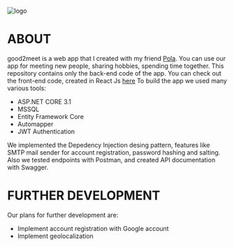 ![logo](https://github.com/filipswistowski/good2meetapp/blob/master/g2m.png)

# ABOUT

good2meet is a web app that I created with my friend <a href="https://github.com/PolaZwardon">Pola</a>. You can use our app for meeting new people, sharing hobbies, spending time together. This repository contains only the back-end code of the app. You can check out the front-end code, created in React Js <a href="https://github.com/PolaZwardon/ActivitiesAppFront">here</a>
To build the app we used many various tools:

- ASP.NET CORE 3.1
- MSSQL
- Entity Framework Core
- Automapper
- JWT Authentication 

We implemented the Depedency Injection desing pattern, features like SMTP mail sender for account registration, password hashing and salting. Also we tested endpoints with Postman, and created API documentation with Swagger.

# FURTHER DEVELOPMENT

Our plans for further development are:

- Implement account registration with Google account
- Implement geolocalization
